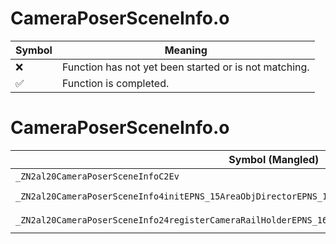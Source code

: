 # CameraPoserSceneInfo.o
| Symbol | Meaning 
| ------------- | ------------- 
| :x: | Function has not yet been started or is not matching. 
| :white_check_mark: | Function is completed. 


# CameraPoserSceneInfo.o
| Symbol (Mangled) | Symbol (Demangled) | Decompiled? |
| ------------- |  ------------- | ------------- |
| `_ZN2al20CameraPoserSceneInfoC2Ev` | `al::CameraPoserSceneInfo::CameraPoserSceneInfo(void)` | :white_check_mark: |
| `_ZN2al20CameraPoserSceneInfo4initEPNS_15AreaObjDirectorEPNS_17CollisionDirectorEPKNS_13AudioDirectorE` | `al::CameraPoserSceneInfo::init(al::AreaObjDirector *,al::CollisionDirector *,al::AudioDirector const*)` | :white_check_mark: |
| `_ZN2al20CameraPoserSceneInfo24registerCameraRailHolderEPNS_16CameraRailHolderE` | `al::CameraPoserSceneInfo::registerCameraRailHolder(al::CameraRailHolder *)` | :white_check_mark: |
